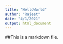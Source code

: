```yaml
---
title: "HelloWorld"
author: "Rajeet"
date: "4/1/2021"
output: html_document
---
```


##This is a markdown file.